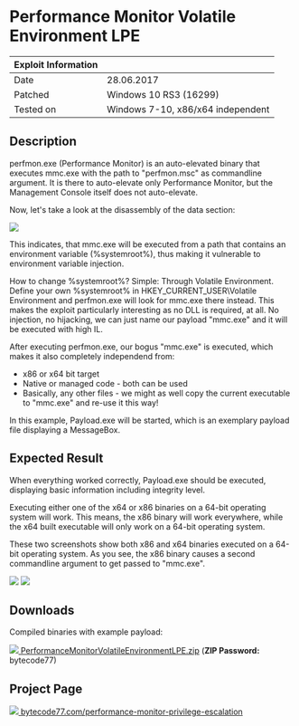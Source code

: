 # Performance Monitor Volatile Environment LPE

| Exploit Information |                                   |
|:------------------- |:--------------------------------- |
| Date                | 28.06.2017                        |
| Patched             | Windows 10 RS3 (16299)            |
| Tested on           | Windows 7-10, x86/x64 independent |

## Description

perfmon.exe (Performance Monitor) is an auto-elevated binary that executes mmc.exe with the path to "perfmon.msc" as commandline argument. It is there to auto-elevate only Performance Monitor, but the Management Console itself does not auto-elevate.

Now, let's take a look at the disassembly of the data section:

![](https://bytecode77.com/images/pages/performance-monitor-privilege-escalation/disassembly.webp)

This indicates, that mmc.exe will be executed from a path that contains an environment variable (%systemroot%), thus making it vulnerable to environment variable injection.

How to change %systemroot%?
Simple: Through Volatile Environment.
Define your own %systemroot% in HKEY_CURRENT_USER\Volatile Environment and perfmon.exe will look for mmc.exe there instead. This makes the exploit particularly interesting as no DLL is required, at all. No injection, no hijacking, we can just name our payload "mmc.exe" and it will be executed with high IL.

After executing perfmon.exe, our bogus "mmc.exe" is executed, which makes it also completely independend from:

- x86 or x64 bit target
- Native or managed code - both can be used
- Basically, any other files - we might as well copy the current executable to "mmc.exe" and re-use it this way!

In this example, Payload.exe will be started, which is an exemplary payload file displaying a MessageBox.

## Expected Result

When everything worked correctly, Payload.exe should be executed, displaying basic information including integrity level.

Executing either one of the x64 or x86 binaries on a 64-bit operating system will work. This means, the x86 binary will work everywhere, while the x64 built executable will only work on a 64-bit operating system.

These two screenshots show both x86 and x64 binaries executed on a 64-bit operating system. As you see, the x86 binary causes a second commandline argument to get passed to "mmc.exe".

![](https://bytecode77.com/images/pages/performance-monitor-privilege-escalation/result-x86.webp)
![](https://bytecode77.com/images/pages/performance-monitor-privilege-escalation/result-x64.webp)

## Downloads

Compiled binaries with example payload:

[![](http://bytecode77.com/public/fileicons/zip.png) PerformanceMonitorVolatileEnvironmentLPE.zip](https://downloads.bytecode77.com/PerformanceMonitorVolatileEnvironmentLPE.zip)
(**ZIP Password:** bytecode77)

## Project Page

[![](https://bytecode77.com/public/favicon16.png) bytecode77.com/performance-monitor-privilege-escalation](https://bytecode77.com/performance-monitor-privilege-escalation)